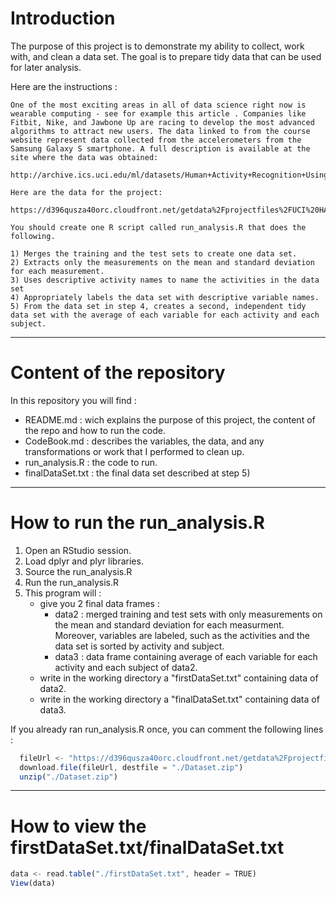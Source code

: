 # Introduction

The purpose of this project is to demonstrate my ability to collect, work with, and clean a data set. 
The goal is to prepare tidy data that can be used for later analysis. 

Here are the instructions :

    One of the most exciting areas in all of data science right now is wearable computing - see for example this article . Companies like Fitbit, Nike, and Jawbone Up are racing to develop the most advanced algorithms to attract new users. The data linked to from the course website represent data collected from the accelerometers from the Samsung Galaxy S smartphone. A full description is available at the site where the data was obtained:

    http://archive.ics.uci.edu/ml/datasets/Human+Activity+Recognition+Using+Smartphones

    Here are the data for the project:

    https://d396qusza40orc.cloudfront.net/getdata%2Fprojectfiles%2FUCI%20HAR%20Dataset.zip

    You should create one R script called run_analysis.R that does the following.

    1) Merges the training and the test sets to create one data set.
    2) Extracts only the measurements on the mean and standard deviation for each measurement.
    3) Uses descriptive activity names to name the activities in the data set
    4) Appropriately labels the data set with descriptive variable names.
    5) From the data set in step 4, creates a second, independent tidy data set with the average of each variable for each activity and each subject.

-----------------------------------------------------------

# Content of the repository

In this repository you will find :
- README.md : wich explains the purpose of this project, the content of the repo and how to run the code.
- CodeBook.md : describes the variables, the data, and any transformations or work that I performed to clean up. 
- run_analysis.R : the code to run.
- finalDataSet.txt : the final data set described at step 5)

-----------------------------------------------------------

# How to run the run_analysis.R

1. Open an RStudio session.
2. Load dplyr and plyr libraries.
3. Source the run_analysis.R
4. Run the run_analysis.R
5. This program will :
    * give you 2 final data frames :
        * data2 : merged training and test sets with only measurements on the mean and standard deviation for each measurment. Moreover, variables are labeled, such as the activities and the data set is sorted by activity and subject.
        * data3 : data frame containing average of each variable for each activity and each subject of data2.
    * write in the working directory a "firstDataSet.txt" containing data of data2.
    * write in the working directory a "finalDataSet.txt" containing data of data3.

If you already ran run_analysis.R once, you can comment the following lines :
```javascript
  fileUrl <- "https://d396qusza40orc.cloudfront.net/getdata%2Fprojectfiles%2FUCI%20HAR%20Dataset.zip"
  download.file(fileUrl, destfile = "./Dataset.zip")
  unzip("./Dataset.zip")
```

-----------------------------------------------------------

# How to view the firstDataSet.txt/finalDataSet.txt

```javascript
data <- read.table("./firstDataSet.txt", header = TRUE)
View(data)
```

